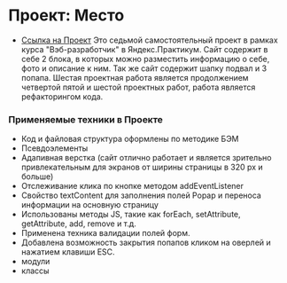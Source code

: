 # Проект: Место 
* [Ссылка на Проект](https://olga-grigel.github.io/mesto/index.html)
Это седьмой самостоятельный проект в рамках курса "Вэб-разработчик" в Яндекс.Практикум.
Сайт содержит в себе 2 блока, в которых можно разместить информацию о себе, фото и описание к ним. Так же сайт содержит шапку  подвал и 3 попапа. Шестая проектная работа является продолжением четвертой пятой и шестой проектных работ, работа является рефакторингом кода.
### Применяемые техники в Проекте
* Код и файловая структура оформлены по методике БЭМ
* Псевдоэлементы
* Адапивная верстка (сайт отлично работает и является зрительно привлекательным для экранов от ширины страницы в 320 px и больше)
* Отслеживание клика по кнопке методом addEventListener
* Свойство textContent для заполнения полей Popap и переноса информации на основную страницу
* Использованы методы JS, такие как forEach, setAttribute, getAttribute, add, remove и т.д.
* Применена техника валидации полей форм.
* Добавлена возможность закрытия попапов кликом на оверлей и нажатием клавиши ESC.
* модули
* классы



